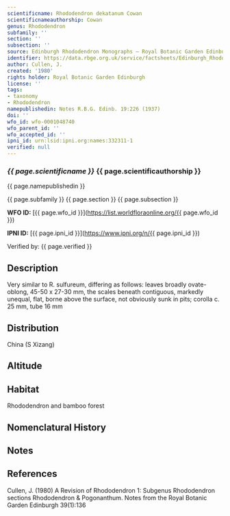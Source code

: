 ```yaml
---
scientificname: Rhododendron dekatanum Cowan
scientificnameauthorship: Cowan
genus: Rhododendron
subfamily: ''
section: ''
subsection: ''
source: Edinburgh Rhododendron Monographs – Royal Botanic Garden Edinburgh
identifier: https://data.rbge.org.uk/service/factsheets/Edinburgh_Rhododendron_Monographs.xhtml
author: Cullen, J.
created: '1980'
rights holder: Royal Botanic Garden Edinburgh
license: ''
tags:
- taxonomy
- Rhododendron
namepublishedin: Notes R.B.G. Edinb. 19:226 (1937)
doi: ''
wfo_id: wfo-0001048740
wfo_parent_id: ''
wfo_accepted_id: ''
ipni_id: urn:lsid:ipni.org:names:332311-1
verified: null
---
```

### _{{ page.scientificname }}_ {{ page.scientificauthorship }}
 {{ page.namepublishedin }}

{{ page.subfamily }} {{ page.section }} {{ page.subsection }}

**WFO ID:** [{{ page.wfo_id }}](https://list.worldfloraonline.org/{{ page.wfo_id }})

**IPNI ID:** [{{ page.ipni_id }}](https://www.ipni.org/n/{{ page.ipni_id }})

Verified by: {{ page.verified }}



## Description
Very similar to R. sulfureum, differing as follows: leaves broadly ovate-oblong, 45-50 x 27-30 mm, the scales beneath contiguous, markedly unequal, flat, borne above the surface, not obviously sunk in pits; corolla c. 25 mm, tube 16 mm

## Distribution
China (S Xizang)

## Altitude


## Habitat
Rhododendron and bamboo forest

## Nomenclatural History

                       
## Notes


## References

Cullen, J. (1980) A Revision of Rhododendron 1: Subgenus Rhododendron sections Rhododendron & Pogonanthum. Notes from the Royal Botanic Garden Edinburgh 39(1):136
